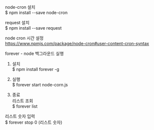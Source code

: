 
node-cron 설치<br>
$ npm install --save node-cron

request 설치<br>
$ npm install --save request

node cron 시간 설정<br>
https://www.npmjs.com/package/node-cron#user-content-cron-syntax

forever - node 백그라운드 실행<br>

1. 설치<br>
$ npm install forever -g

2. 실행<br>
$ forever start node-corn.js

3. 종료<br>
리스트 조회<br>
$ forever list

리스트 숫자 입력<br>
$ forever stop 0 (리스트 숫자)
